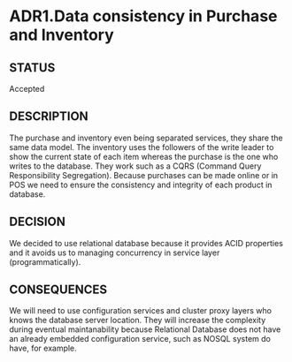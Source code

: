 # ADR1.Data consistency in Purchase and Inventory

## STATUS
Accepted

## DESCRIPTION
The purchase and inventory even being separated services, they share the same data model. 
The inventory uses the followers of the write leader to show the current state of each item whereas the purchase is the one who writes to the database. 
They work such as a CQRS (Command Query Responsibility Segregation). Because purchases can be made online or in POS we need to ensure the consistency and integrity of each product in database.

## DECISION
We decided to use relational database because it provides ACID properties and it avoids us to managing concurrency in service layer (programmatically).

## CONSEQUENCES
We will need to use configuration services and cluster proxy layers who knows the database server location. 
They will increase the complexity during eventual maintanability because Relational Database does not have an already embedded configuration service, such as NOSQL system do have, for example.
